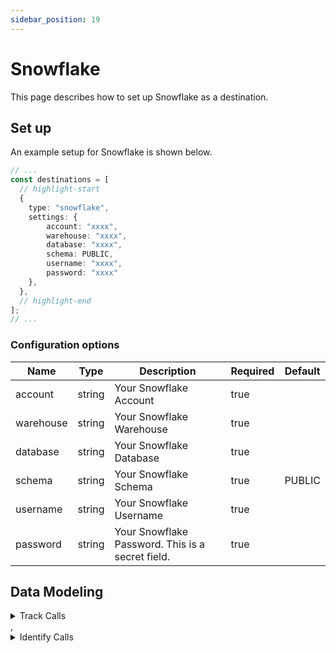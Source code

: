 ```yaml
---
sidebar_position: 19
---
```

# Snowflake

This page describes how to set up Snowflake as a destination.

## Set up
An example setup for Snowflake is shown below.

```ts title="src/pages/api/syft.ts"
// ...
const destinations = [
  // highlight-start
  {
    type: "snowflake",
    settings: {
        account: "xxxx",
        warehouse: "xxxx",
        database: "xxxx",
        schema: PUBLIC,
        username: "xxxx",
        password: "xxxx"
    },
  },
  // highlight-end
];
// ...
```

### Configuration options

| Name                 | Type           | Description     | Required | Default         |
| -------------------- | -------------- | --------------- | -------- | --------------- |
| account | string | Your Snowflake Account | true |  |
| warehouse | string | Your Snowflake Warehouse | true |  |
| database | string | Your Snowflake Database | true |  |
| schema | string | Your Snowflake Schema | true | PUBLIC |
| username | string | Your Snowflake Username | true |  |
| password | string | Your Snowflake Password. This is a secret field. | true |  | 


## Data Modeling
<details>
<summary>Track Calls</summary>

#### Insert


#### Matched events
type = "track" or type = "screen" or type = "page"

#### Data Mapping
| Name                 | Type          | Description     | Default   |
| -------------------- | -------------- | -------------- | --------- |
| _id | string | The unique ID of the track call itself. | (<br/>  "@path": "$.messageId"<br/>) |
| anonymous_id | string | The anonymous ID of the user. | (<br/>  "@path": "$.anonymousId"<br/>) |
| user_id | string | The User ID. | (<br/>  "@path": "$.userId"<br/>) |
| context_ip | string | The IP address of the client. Non-user-related context fields sent with each track call. | (<br/>  "@path": "$.context.ip"<br/>) |
| context_library_name | string | The Logging library name. Non-user-related context fields sent with each track call. | (<br/>  "@path": "$.context.library.name"<br/>) |
| context_library_version | string | The Logging library version. Non-user-related context fields sent with each track call. | (<br/>  "@path": "$.context.library.version"<br/>) |
| context_page_path | string | The path of the page on which the event was logged. | (<br/>  "@path": "$.context.page.path"<br/>) |
| context_page_title | string | The title of the page on which the event was logged. | (<br/>  "@path": "$.context.page.title"<br/>) |
| context_page_url | string | The full url of the page on which the event was logged. | (<br/>  "@path": "$.context.page.url"<br/>) |
| context_locale | string | The browsers locale used when the event was logged. | (<br/>  "@path": "$.context.locale"<br/>) |
| context_user_agent | string | The browsers user-agent string. | (<br/>  "@path": "$.context.userAgent"<br/>) |
| event | string | The slug of the event name, so you can join the tracks table. | (<br/>  "@path": "$.event"<br/>) |
| name | string | The event name. | (<br/>  "@path": "$.name"<br/>) |
| received_at | datetime | When Segment received the track call. | (<br/>  "@path": "$.receivedAt"<br/>) |
| sent_at | datetime | When a user triggered the track call. This timestamp can also be affected by device clock skew | (<br/>  "@path": "$.sentAt"<br/>) |
| timestamp | datetime | The UTC-converted timestamp which is set by the Segment library | (<br/>  "@path": "$.timestamp"<br/>) |
| properties | object | JSON representation of the properties for the event. | (<br/>  "@path": "$.properties"<br/>) |
| context | object | JSON representation of the context | (<br/>  "@path": "$.context"<br/>) |
</details>
,<details>
<summary>Identify Calls</summary>

#### Insert


#### Matched events
type = "identify" or type = "group"

#### Data Mapping
| Name                 | Type          | Description     | Default   |
| -------------------- | -------------- | -------------- | --------- |
| _id | string | The unique ID of the track call itself. | (<br/>  "@path": "$.messageId"<br/>) |
| anonymous_id | string | The anonymous ID of the user. | (<br/>  "@path": "$.anonymousId"<br/>) |
| user_id | string | The User ID. | (<br/>  "@path": "$.userId"<br/>) |
| context_ip | string | The IP address of the client. Non-user-related context fields sent with each track call. | (<br/>  "@path": "$.context.ip"<br/>) |
| context_library_name | string | The Logging library name. Non-user-related context fields sent with each track call. | (<br/>  "@path": "$.context.library.name"<br/>) |
| context_library_version | string | The Logging library version. Non-user-related context fields sent with each track call. | (<br/>  "@path": "$.context.library.version"<br/>) |
| context_page_path | string | The path of the page on which the event was logged. | (<br/>  "@path": "$.context.page.path"<br/>) |
| context_page_title | string | The title of the page on which the event was logged. | (<br/>  "@path": "$.context.page.title"<br/>) |
| context_page_url | string | The full url of the page on which the event was logged. | (<br/>  "@path": "$.context.page.url"<br/>) |
| context_locale | string | The browsers locale used when the event was logged. | (<br/>  "@path": "$.context.locale"<br/>) |
| context_user_agent | string | The browsers user-agent string. | (<br/>  "@path": "$.context.userAgent"<br/>) |
| event | string | The slug of the event name, so you can join the tracks table. | (<br/>  "@path": "$.event"<br/>) |
| name | string | The event name. | (<br/>  "@path": "$.name"<br/>) |
| received_at | datetime | When Segment received the track call. | (<br/>  "@path": "$.receivedAt"<br/>) |
| sent_at | datetime | When a user triggered the track call. This timestamp can also be affected by device clock skew | (<br/>  "@path": "$.sentAt"<br/>) |
| timestamp | datetime | The UTC-converted timestamp which is set by the Segment library | (<br/>  "@path": "$.timestamp"<br/>) |
| properties | object | JSON representation of the properties for the event. | (<br/>  "@path": "$.properties"<br/>) |
| context | object | JSON representation of the context | (<br/>  "@path": "$.context"<br/>) |
</details>



